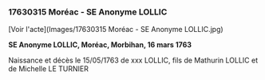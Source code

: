 ### 17630315 Moréac - SE Anonyme LOLLIC

[Voir l'acte](Images/17630315 Moréac - SE Anonyme LOLLIC.jpg)

**SE Anonyme LOLLIC, Moréac, Morbihan, 16 mars 1763**

Naissance et décès le 15/05/1763 de xxx LOLLIC, fils de Mathurin LOLLIC et de Michelle LE TURNIER